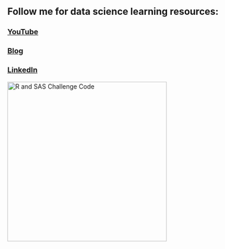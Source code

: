 ##  Follow me for data science learning resources:
### [YouTube](https://www.youtube.com/channel/UCCHcm7rOjf7Ruf2GA2Qnxow)
### [Blog](https://dethwench.com/blog/)
### [LinkedIn](https://www.linkedin.com/in/dethwench/)

<a href="https://dethwench.com/blog/" target="_blank">
  <img width="360"  border="0" align="center"  src="https://dethwench.com/wp-content/uploads/2024/10/R-and-SAS-Challenge-GitHub-README.jpg" alt="R and SAS Challenge Code">
</a>



